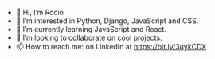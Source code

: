 - 👋 Hi, I’m Rocío
- 👀 I’m interested in Python, Django, JavaScript and CSS.
- 🌱 I’m currently learning JavaScript and React.
- 💞️ I’m looking to collaborate on cool projects.
- 📫 How to reach me: on LinkedIn at https://bit.ly/3uykCDX

<!---
roigle/roigle is a ✨ special ✨ repository because its `README.md` (this file) appears on your GitHub profile.
You can click the Preview link to take a look at your changes.
--->
